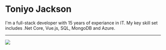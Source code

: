# Toniyo Jackson
I'm a full-stack developer with 15 years of experiance in IT. My key skill set includes .Net Core, Vue.js, SQL, MongoDB and Azure.

---
[![](https://visitcount.itsvg.in/api?id=toniyojackson&label=Profile%20Views&color=8&icon=0&pretty=false)](https://visitcount.itsvg.in)

